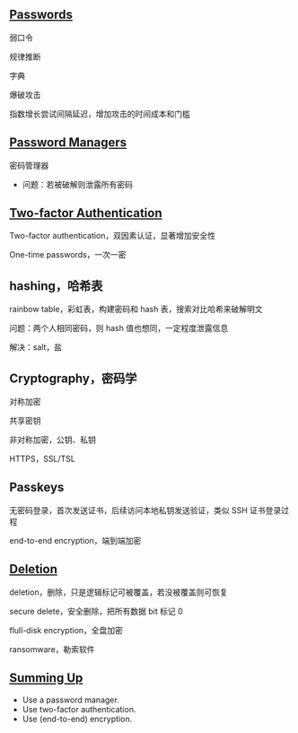 ## [Passwords](https://cs50.harvard.edu/x/2024/notes/cybersecurity/#passwords)

弱口令

规律推断

字典

爆破攻击

指数增长尝试间隔延迟，增加攻击的时间成本和门槛

## [Password Managers](https://cs50.harvard.edu/x/2024/notes/cybersecurity/#password-managers)

密码管理器

- 问题：若被破解则泄露所有密码

## [Two-factor Authentication](https://cs50.harvard.edu/x/2024/notes/cybersecurity/#two-factor-authentication)

Two-factor authentication，双因素认证，显著增加安全性

One-time passwords，一次一密

## hashing，哈希表

rainbow table，彩虹表，构建密码和 hash 表，搜索对比哈希来破解明文

问题：两个人相同密码，则 hash 值也想同，一定程度泄露信息

解决：salt，盐

## Cryptography，密码学

对称加密

共享密钥

非对称加密，公钥、私钥

HTTPS，SSL/TSL

## Passkeys

无密码登录，首次发送证书，后续访问本地私钥发送验证，类似 SSH 证书登录过程

end-to-end encryption，端到端加密

## [Deletion](https://cs50.harvard.edu/x/2024/notes/cybersecurity/#deletion)

deletion，删除，只是逻辑标记可被覆盖，若没被覆盖则可恢复

secure delete，安全删除，把所有数据 bit 标记 0

flull-disk encryption，全盘加密

ransomware，勒索软件

## [Summing Up](https://cs50.harvard.edu/x/2024/notes/cybersecurity/#summing-up)

- Use a password manager.
- Use two-factor authentication.
- Use (end-to-end) encryption.